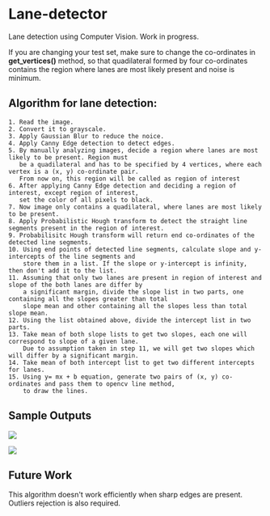 # Lane-detector
Lane detection using Computer Vision. Work in progress.

If you are changing your test set, make sure to change the co-ordinates in **get_vertices()** method, so that quadilateral 
formed by four co-ordinates contains the region where lanes are most likely present and noise is minimum.

## Algorithm for lane detection:
    
    1. Read the image.
    2. Convert it to grayscale.
    3. Apply Gaussian Blur to reduce the noice.
    4. Apply Canny Edge detection to detect edges.
    5. By manually analyzing images, decide a region where lanes are most likely to be present. Region must 
       be a quadilateral and has to be specified by 4 vertices, where each vertex is a (x, y) co-ordinate pair. 
       From now on, this region will be called as region of interest
    6. After applying Canny Edge detection and deciding a region of interest, except region of interest, 
       set the color of all pixels to black.
    7. Now image only contains a quadilateral, where lanes are most likely to be present. 
    8. Apply Probabilistic Hough transform to detect the straight line segments present in the region of interest.
    9. Probabilisitc Hough transform will return end co-ordinates of the detected line segments.
    10. Using end points of detected line segments, calculate slope and y-intercepts of the line segments and 
        store them in a list. If the slope or y-intercept is infinity, then don't add it to the list.
    11. Assuming that only two lanes are present in region of interest and slope of the both lanes are differ by
        a significant margin, divide the slope list in two parts, one containing all the slopes greater than total 
        slope mean and other containing all the slopes less than total slope mean. 
    12. Using the list obtained above, divide the intercept list in two parts.
    13. Take mean of both slope lists to get two slopes, each one will correspond to slope of a given lane. 
        Due to assumption taken in step 11, we will get two slopes which will differ by a significant margin.
    14. Take mean of both intercept list to get two different intercepts for lanes.
    15. Using y= mx + b equation, generate two pairs of (x, y) co-ordinates and pass them to opencv line method,
        to draw the lines.
        
## Sample Outputs

![](https://github.com/Prakash2403/lane-detector/blob/master/hough_output/final_test1.jpg)

![](https://github.com/Prakash2403/lane-detector/blob/master/hough_output/final_test2.jpg)


## Future Work

This algorithm doesn't work efficiently when sharp edges are present. Outliers rejection is also required.
